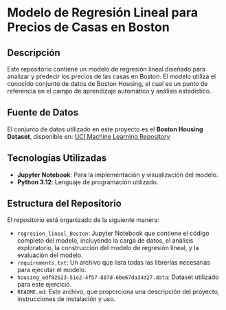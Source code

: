 # Modelo de Regresión Lineal para Precios de Casas en Boston

## Descripción
Este repositorio contiene un modelo de regresión lineal diseñado para analizar y predecir los precios de las casas en Boston. El modelo utiliza el conocido conjunto de datos de Boston Housing, el cual es un punto de referencia en el campo de aprendizaje automático y análisis estadístico.

## Fuente de Datos
El conjunto de datos utilizado en este proyecto es el **Boston Housing Dataset**, disponible en:
[UCI Machine Learning Repository](https://archive.ics.uci.edu/ml/datasets/housing)

## Tecnologías Utilizadas
- **Jupyter Notebook**: Para la implementación y visualización del modelo.
- **Python 3.12**: Lenguaje de programación utilizado.

## Estructura del Repositorio
El repositorio está organizado de la siguiente manera:
- `regresion_lineal_Boston`: Jupyter Notebook que contiene el código completo del modelo, incluyendo la carga de datos, el análisis exploratorio, la construcción del modelo de regresión lineal, y la evaluación del modelo.
- `requirements.txt`: Un archivo que lista todas las librerías necesarias para ejecutar el modelo.
- `housing_edf82b23-51e2-4f57-887d-6be67da34d27.data`: Dataset utilizado para este ejercicio.
- `README.md`: Este archivo, que proporciona una descripción del proyecto, instrucciones de instalación y uso.

